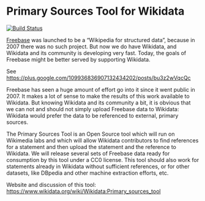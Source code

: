 Primary Sources Tool for Wikidata
=================================

[![Build Status](https://travis-ci.org/google/primarysources.svg?branch=master)](https://travis-ci.org/google/primarysources)

[Freebase](https://freebase.com) was launched to be a “Wikipedia for structured data”, because in
2007 there was no such project. But now we do have Wikidata, and Wikidata
and its community is developing very fast. Today, the goals of Freebase
might be better served by supporting Wikidata.

See https://plus.google.com/109936836907132434202/posts/bu3z2wVqcQc

Freebase has seen a huge amount of effort go into it since it went public
in 2007. It makes a lot of sense to make the results of this work available
to Wikidata. But knowing Wikidata and its community a bit, it is obvious
that we can not and should not simply upload Freebase data to Wikidata:
Wikidata would prefer the data to be referenced to external, primary sources.

The Primary Sources Tool is an Open Source tool which will run on Wikimedia
labs and which will allow Wikidata contributors to find references for a
statement and then upload the statement and the reference to Wikidata. We
will release several sets of Freebase data ready for consumption by this tool
under a CC0 license. This tool should also work for statements already in
Wikidata without sufficient references, or for other datasets, like DBpedia
and other machine extraction efforts, etc.

Website and discussion of this tool:
https://www.wikidata.org/wiki/Wikidata:Primary_sources_tool
